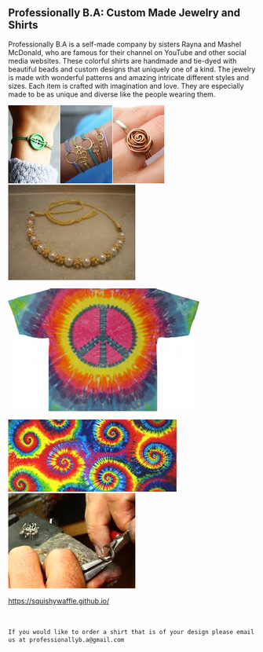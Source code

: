 ## Professionally B.A: Custom Made Jewelry and Shirts

Professionally B.A is a self-made company by sisters Rayna and Mashel McDonald, who are famous for their channel on YouTube and other social media websites. 
These colorful shirts are handmade and tie-dyed with beautiful beads and custom designs that uniquely one of a kind. The jewelry is made with wonderful patterns and amazing intricate different styles and sizes.
Each item is crafted with imagination and love. They are especially made to be as unique and diverse like the people wearing them.



<img src="download (1).jpeg" alt="hi" class="inline"/>                        <img src="download.jpeg" alt="hi" class="inline"/>


[<img src="tye-dye-a-shirt-10-3524112-regular.jpg" alt="hi" class="inline"/>](Tye-Dye-Shirts.md)       



<img src="download (2).jpeg" alt="hi" class="inline"/>                   <img src="images.jpeg" alt="hi" class="inline"/>    


https://squishywaffle.github.io/
```


If you would like to order a shirt that is of your design please email us at professionallyb.a@gmail.com


